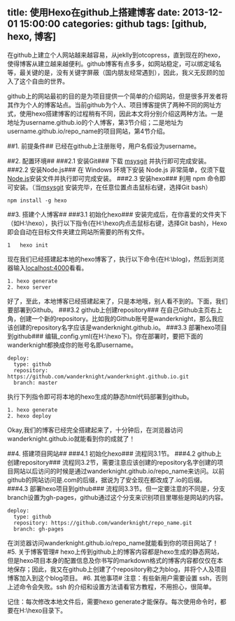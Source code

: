 title: 使用Hexo在github上搭建博客
date: 2013-12-01 15:00:00
categories: github
tags: [github, hexo, 博客]
---
在github上建立个人网站越来越容易，从jeklly到otcopress，直到现在的hexo，使得博客从建立越来越便利。github博客有点多多，如网站稳定，可以绑定域名等，最关键的是，没有关键字屏蔽（国内朋友经常遇到），因此，我义无反顾的加入了这个自由的世界。

github上的网站最初的目的是为项目提供一个简单的介绍网站，但是很多开发者将其作为个人的博客站点。当前github为个人、项目博客提供了两种不同的网址方式，使用hexo搭建博客的过程稍有不同，因此本文将分别介绍这两种方法。一是地址为username.github.io的个人博客，第3节介绍；二是地址为username.github.io/repo_name的项目网站，第4节介绍。<!--more-->

##1. 前提条件##
已经在github上注册账号，用户名假设为username。

##2. 配置环境##
###2.1 安装Git###
下载 [msysgit](http://code.google.com/p/msysgit/) 并执行即可完成安装。
###2.2 安装Node.js###
在 Windows 环境下安装 Node.js 非常简单，仅须下载[Node.js](http://nodejs.org/)安装文件并执行即可完成安装。
###2.3 安装hexo###
利用 npm 命令即可安装。（当[msysgit](http://code.google.com/p/msysgit/) 安装完毕，在任意位置点击鼠标右键，选择Git bash）

    npm install -g hexo
##3. 搭建个人博客##
###3.1 初始化hexo###
安装完成后，在你喜爱的文件夹下（如H:\hexo），执行以下指令(在H:\hexo内点击鼠标右键，选择Git bash)，Hexo 即会自动在目标文件夹建立网站所需要的所有文件。

    1	hexo init

现在我们已经搭建起本地的hexo博客了，执行以下命令(在H:\blog)，然后到浏览器输入[localhost:4000](localhost:4000)看看。

    1. hexo generate
    2. hexo server
好了，至此，本地博客已经搭建起来了，只是本地哦，别人看不到的。下面，我们要部署到Github。
###3.2 github上创建repository###
在自己Github主页右上角，创建一个新的repository。比如我的Github账号是wanderknight，那么我应该创建的repository名字应该是wanderknight.github.io。
###3.3 部署hexo项目到github###
编辑_config.yml(在H:\hexo下)。你在部署时，要把下面的wanderknight都换成你的账号名即username。

    deploy:
      type: github
      repository: https://github.com/wanderknight/wanderknight.github.io.git
      branch: master
执行下列指令即可将本地的hexo生成的静态html代码部署到github。

    1. hexo generate
    2. hexo deploy
Okay,我们的博客已经完全搭建起来了，十分钟后，在浏览器访问wanderknight.github.io就能看到你的成就了！

##4. 搭建项目网站##
###4.1 初始化hexo###
流程同3.1节。
###4.2 github上创建repository###
流程同3.2节，需要注意应该创建的repository名字创建的项目网站以后访问的时候是通过wanderknight.github.io/repo_name来访问。以前github的网站访问是.com的后缀，据说为了安全现在都改成了.io的后缀。
###4.3 部署hexo项目到github###
流程同3.3节。但一定要注意的不同是，分支branch设置为gh-pages，github通过这个分支来识别项目里哪些是网站的内容。

    deploy:
      type: github
      repository: https://github.com/wanderknight/repo_name.git
      branch: gh-pages

在浏览器访问wanderknight.github.io/repo_name就能看到你的项目网站了！
#5. 关于博客管理#
hexo上传到github上的博客内容都是hexo生成的静态网站，但是hexo项目本身的配置信息及你书写的markdown格式的博客内容都仅仅在本地保存；因此，我又在github上创建了个repository称之为blog，并将个人及项目博客加入到这个blog项目。
#6. 其他事项#
注意：有些新用户需要设置 ssh，否则上述命令会失败。ssh 的介绍和设置方法请看官方教程，不用担心，很简单。

记住：每次修改本地文件后，需要hexo generate才能保存。每次使用命令时，都要在H:\hexo目录下。